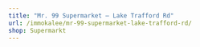 ```yaml
---
title: "Mr. 99 Supermarket — Lake Trafford Rd"
url: /immokalee/mr-99-supermarket-lake-trafford-rd/
shop: Supermarkt
---
```


